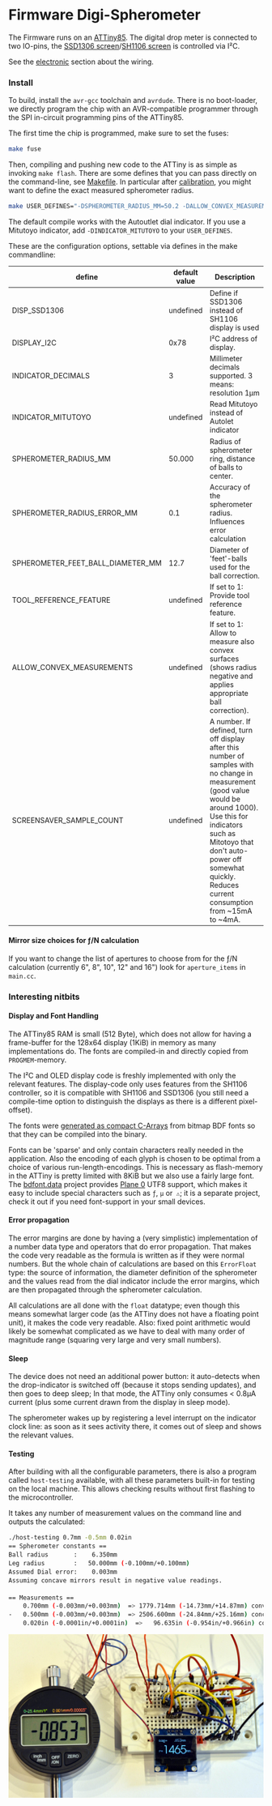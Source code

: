 Firmware Digi-Spherometer
=========================

The Firmware runs on an [ATTiny85]. The digital drop meter is connected to two
IO-pins, the [SSD1306 screen]/[SH1106 screen] is controlled via I²C.

See the [electronic](../pcb) section about the wiring.

### Install
To build, install the `avr-gcc` toolchain and `avrdude`. There is no
boot-loader, we directly program the chip with an AVR-compatible programmer
through the SPI in-circuit programming pins of the ATTiny85.

The first time the chip is programmed, make sure to set the fuses:
```bash
make fuse
```

Then, compiling and pushing new code to the ATTiny is as simple as invoking
`make flash`. There are some defines that you can pass directly on the
command-line, see [Makefile](./Makefile). In particular after
[calibration](../calibration), you might want to define the exact measured
spherometer radius.

```bash
make USER_DEFINES="-DSPHEROMETER_RADIUS_MM=50.2 -DALLOW_CONVEX_MEASUREMENTS=1" flash
```

The default compile works with the Autoutlet dial indicator. If you use a
Mitutoyo indicator, add `-DINDICATOR_MITUTOYO` to your `USER_DEFINES`.

These are the configuration options, settable via defines in the make commandline:

define                   | default value | Description
------------------------ |---------------|------------------------------------
DISP_SSD1306             | undefined     | Define if SSD1306 instead of SH1106 display is used
DISPLAY_I2C              | 0x78          | I²C address of display.
INDICATOR_DECIMALS       | 3             | Millimeter decimals supported. 3 means: resolution 1μm
INDICATOR_MITUTOYO       | undefined     | Read Mitutoyo instead of Autolet indicator
SPHEROMETER_RADIUS_MM    | 50.000        | Radius of spherometer ring, distance of balls to center.
SPHEROMETER_RADIUS_ERROR_MM | 0.1        | Accuracy of the spherometer radius. Influences error calculation
SPHEROMETER_FEET_BALL_DIAMETER_MM | 12.7 | Diameter of 'feet'-balls used for the ball correction.
TOOL_REFERENCE_FEATURE | undefined | If set to 1: Provide tool reference feature.
ALLOW_CONVEX_MEASUREMENTS| undefined     | If set to 1: Allow to measure also convex surfaces (shows radius negative and applies appropriate ball correction).
SCREENSAVER_SAMPLE_COUNT | undefined     | A number. If defined, turn off display after this number of samples with no change in measurement (good value would be around 1000). Use this for indicators such as Mitotoyo that don't auto-power off somewhat quickly. Reduces current consumption from ~15mA to ~4mA.

#### Mirror size choices for ƒ/N calculation
If you want to change the list of apertures to choose from for the
ƒ/N calculation (currently 6", 8", 10", 12" and 16") look for `aperture_items`
in `main.cc`.

### Interesting nitbits

#### Display and Font Handling
The ATTiny85 RAM is small (512 Byte), which does not allow for having a
frame-buffer for the 128x64 display (1KiB) in memory as many implementations do.
The fonts are compiled-in and directly copied from `PROGMEM`-memory.

The I²C and OLED display code is freshly implemented with only the relevant
features. The display-code only uses features from the SH1106 controller, so it
is compatible with SH1106 and SSD1306 (you still need a compile-time option
to distinguish the displays as there is a different pixel-offset).

The fonts were [generated as compact C-Arrays][bdfont.data] from bitmap BDF
fonts so that they can be compiled into the binary.

Fonts can be 'sparse' and only contain characters really needed in the
application. Also the encoding of each glyph is chosen to be optimal from a
choice of various run-length-encodings. This is necessary as flash-memory in
the ATTiny is pretty limited with 8KiB but we also use a fairly large font.
The [bdfont.data] project provides [Plane 0] UTF8 support, which makes
it easy to include special characters such as `ƒ`, `μ` or` ⚠`;
it is a separate project, check it out if you need font-support in your small
devices.

#### Error propagation
The error margins are done by having a (very simplistic) implementation of
a number data type and operators that do error propagation. That makes
the code very readable as the formula is written as if they were normal
numbers. But the whole chain of calculations are based on this `ErrorFloat`
type: the source of information, the diameter definition of the spherometer
and the values read from the dial indicator include the error margins, which
are then propagated through the spherometer calculation.

All calculations are all done with the `float` datatype;
even though this means somewhat larger code (as the ATTiny does not have a
floating point unit), it makes the code very readable.
Also: fixed point arithmetic would likely be somewhat complicated as we have
to deal with many order of magnitude range (squaring very large and very small
numbers).

#### Sleep
The device does not need an additional power button: it auto-detects
when the drop-indicator is switched off (because it stops sending updates), and
then goes to deep sleep; In that mode, the ATTiny only consumes < 0.8μA current
(plus some current drawn from the display in sleep mode).

The spherometer wakes up by registering a level interrupt on the indicator
clock line: as soon as it sees activity there, it comes out of sleep and
shows the relevant values.

#### Testing
After building with all the configurable parameters, there is also a program
called `host-testing` available, with all these parameters built-in for
testing on the local machine. This allows checking results without first
flashing to the microcontroller.

It takes any number of measurement values on the command line and outputs
the calculated:

```bash
./host-testing 0.7mm -0.5mm 0.02in
== Spherometer constants ==
Ball radius       :    6.350mm
Leg radius        :   50.000mm (-0.100mm/+0.100mm)
Assumed Dial error:    0.003mm
Assuming concave mirrors result in negative value readings.

== Measurements ==
    0.700mm (-0.003mm/+0.003mm)  => 1779.714mm (-14.73mm/+14.87mm) convex radius
-   0.500mm (-0.003mm/+0.003mm)  => 2506.600mm (-24.84mm/+25.16mm) concave radius
    0.020in (-0.0001in/+0.0001in)  =>   96.635in (-0.954in/+0.966in) convex radius
```

![](../img/spherometer-devel.jpg)

[attiny85]: https://www.microchip.com/wwwproducts/en/ATtiny85
[ssd1306 screen]: https://www.ebay.com/sch/i.html?_nkw=ssd1306+i2c+128x64
[sh1106 screen]: https://www.ebay.com/sch/i.html?_nkw=sh1106+i2c+128x64
[Plane 0]: https://en.wikipedia.org/wiki/Plane_(Unicode)#Basic_Multilingual_Plane
[bdfont.data]: https://github.com/hzeller/bdfont.data
